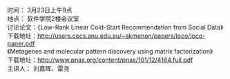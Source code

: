 时间： 3月23日上午9点  
地点： 软件学院2楼会议室  
讨论论文：《Low-Rank Linear Cold-Start Recommendation from Social Data》  
              下载地址：http://users.cecs.anu.edu.au/~akmenon/papers/loco/loco-paper.pdf  
         《Metagenes and molecular pattern discovery using matrix factorization》   
              下载地址：http://www.pnas.org/content/pnas/101/12/4164.full.pdf  
主讲人： 刘嘉晖、雷尧
